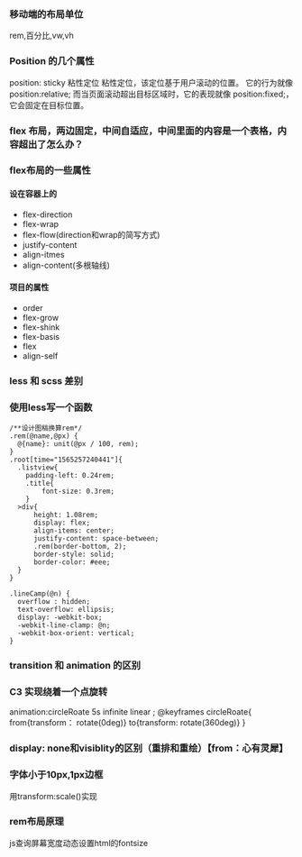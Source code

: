 ### 移动端的布局单位
rem,百分比,vw,vh
### Position 的几个属性

position: sticky 粘性定位
粘性定位，该定位基于用户滚动的位置。
它的行为就像 position:relative; 而当页面滚动超出目标区域时，它的表现就像 position:fixed;，它会固定在目标位置。

### flex 布局，两边固定，中间自适应，中间里面的内容是一个表格，内容超出了怎么办？
### flex布局的一些属性
#### 设在容器上的
- flex-direction
- flex-wrap
- flex-flow(direction和wrap的简写方式)
- justify-content
- align-itmes
- align-content(多根轴线)
#### 项目的属性
- order
- flex-grow
- flex-shink
- flex-basis
- flex
- align-self
### less 和 scss 差别
### 使用less写一个函数
```less
/**设计图稿换算rem*/
.rem(@name,@px) {
  @{name}: unit(@px / 100, rem);
}
.root[time="1565257240441"]{
  .listview{
    padding-left: 0.24rem;
    .title{
        font-size: 0.3rem;
    }
  >div{
      height: 1.08rem;
      display: flex;
      align-items: center;
      justify-content: space-between;
      .rem(border-bottom, 2);
      border-style: solid;
      border-color: #eee;
  }
}
```
```less
.lineCamp(@n) {
  overflow : hidden;
  text-overflow: ellipsis;
  display: -webkit-box;
  -webkit-line-clamp: @n;
  -webkit-box-orient: vertical;
}
```
### transition 和 animation 的区别

### C3 实现绕着一个点旋转

animation:circleRoate 5s infinite linear ;
@keyframes circleRoate{
from{transform： rotate(0deg)}
to{transform: rotate(360deg)}
}

### display: none和visiblity的区别（重排和重绘）【from：心有灵犀】
### 字体小于10px,1px边框
用transform:scale()实现
### rem布局原理
js查询屏幕宽度动态设置html的fontsize